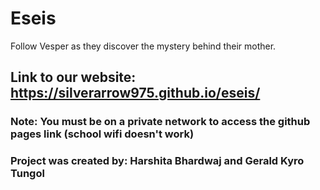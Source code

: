 # Eseis
Follow Vesper as they discover the mystery behind their mother.

## Link to our website: https://silverarrow975.github.io/eseis/

### Note: You must be on a private network to access the github pages link (school wifi doesn't work)

### Project was created by: Harshita Bhardwaj and Gerald Kyro Tungol 
